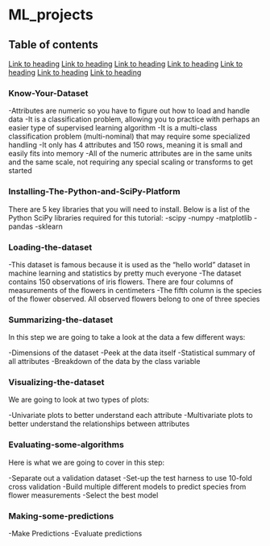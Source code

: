 # ML_projects
## Table of contents
[Link to heading](#know-your-dataset)
[Link to heading](#installing-the-python-and-sciPy-platform)
[Link to heading](#loading-the-dataset)
[Link to heading](#summarizing-the-dataset)
[Link to heading](#visualizing-the-dataset)
[Link to heading](#evaluating-some-algorithms)
[Link to heading](#making-some-predictions)


### Know-Your-Dataset
-Attributes are numeric so you have to figure out how to load and handle data
-It is a classification problem, allowing you to practice with perhaps an easier type of supervised learning algorithm
-It is a multi-class classification problem (multi-nominal) that may require some specialized handling
-It only has 4 attributes and 150 rows, meaning it is small and easily fits into memory
-All of the numeric attributes are in the same units and the same scale, not requiring any special scaling or transforms to get started

### Installing-The-Python-and-SciPy-Platform
There are 5 key libraries that you will need to install. Below is a list of the Python SciPy libraries required for this tutorial:
-scipy
-numpy
-matplotlib
-pandas
-sklearn
### Loading-the-dataset
-This dataset is famous because it is used as the “hello world” dataset in machine learning and statistics by pretty much everyone
-The dataset contains 150 observations of iris flowers. There are four columns of measurements of the flowers in centimeters
-The fifth column is the species of the flower observed. All observed flowers belong to one of three species
### Summarizing-the-dataset
In this step we are going to take a look at the data a few different ways:

-Dimensions of the dataset
-Peek at the data itself
-Statistical summary of all attributes
-Breakdown of the data by the class variable
### Visualizing-the-dataset
We are going to look at two types of plots:

-Univariate plots to better understand each attribute
-Multivariate plots to better understand the relationships between attributes
### Evaluating-some-algorithms
Here is what we are going to cover in this step:

-Separate out a validation dataset
-Set-up the test harness to use 10-fold cross validation
-Build multiple different models to predict species from flower measurements
-Select the best model
### Making-some-predictions
-Make Predictions
-Evaluate predictions


